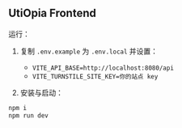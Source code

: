 ## UtiOpia Frontend

运行：

1. 复制 `.env.example` 为 `.env.local` 并设置：
   - `VITE_API_BASE=http://localhost:8080/api`
   - `VITE_TURNSTILE_SITE_KEY=你的站点 key`

2. 安装与启动：
```bash
npm i
npm run dev
```


